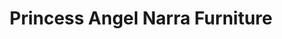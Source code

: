 ---
title: "Princess Angel Narra Furniture"
url: /taytay/princess-angel-narra-furniture/
shop: furniture
---